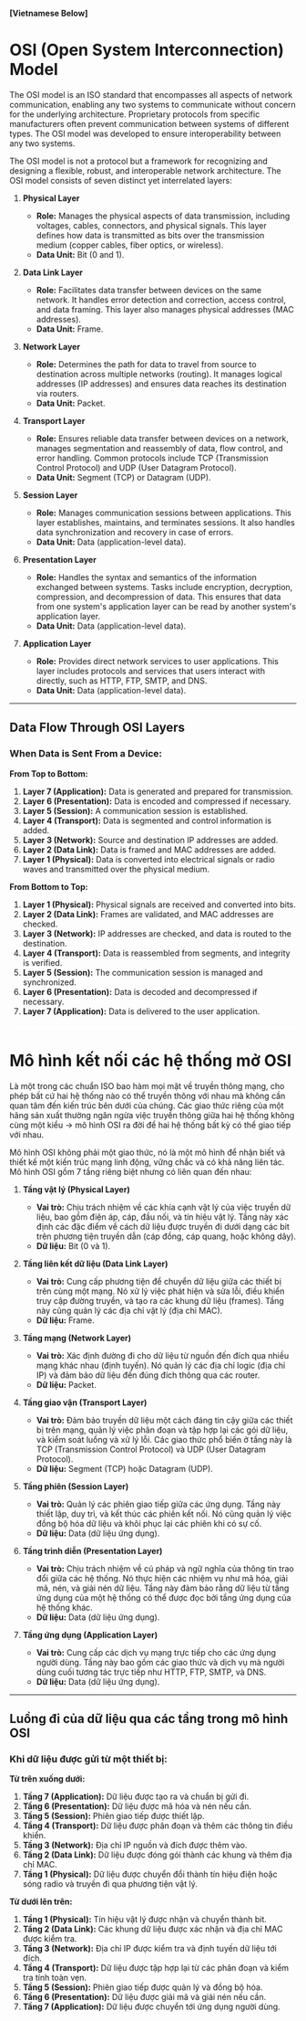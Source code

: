 **[Vietnamese Below]**

# OSI (Open System Interconnection) Model

The OSI model is an ISO standard that encompasses all aspects of network communication, enabling any two systems to communicate without concern for the underlying architecture. Proprietary protocols from specific manufacturers often prevent communication between systems of different types. The OSI model was developed to ensure interoperability between any two systems.

The OSI model is not a protocol but a framework for recognizing and designing a flexible, robust, and interoperable network architecture. The OSI model consists of seven distinct yet interrelated layers:

1. **Physical Layer**
   - **Role:** Manages the physical aspects of data transmission, including voltages, cables, connectors, and physical signals. This layer defines how data is transmitted as bits over the transmission medium (copper cables, fiber optics, or wireless).
   - **Data Unit:** Bit (0 and 1).

2. **Data Link Layer**
   - **Role:** Facilitates data transfer between devices on the same network. It handles error detection and correction, access control, and data framing. This layer also manages physical addresses (MAC addresses).
   - **Data Unit:** Frame.

3. **Network Layer**
   - **Role:** Determines the path for data to travel from source to destination across multiple networks (routing). It manages logical addresses (IP addresses) and ensures data reaches its destination via routers.
   - **Data Unit:** Packet.

4. **Transport Layer**
   - **Role:** Ensures reliable data transfer between devices on a network, manages segmentation and reassembly of data, flow control, and error handling. Common protocols include TCP (Transmission Control Protocol) and UDP (User Datagram Protocol).
   - **Data Unit:** Segment (TCP) or Datagram (UDP).

5. **Session Layer**
   - **Role:** Manages communication sessions between applications. This layer establishes, maintains, and terminates sessions. It also handles data synchronization and recovery in case of errors.
   - **Data Unit:** Data (application-level data).

6. **Presentation Layer**
   - **Role:** Handles the syntax and semantics of the information exchanged between systems. Tasks include encryption, decryption, compression, and decompression of data. This ensures that data from one system's application layer can be read by another system's application layer.
   - **Data Unit:** Data (application-level data).

7. **Application Layer**
   - **Role:** Provides direct network services to user applications. This layer includes protocols and services that users interact with directly, such as HTTP, FTP, SMTP, and DNS.
   - **Data Unit:** Data (application-level data).

---

## Data Flow Through OSI Layers

### When Data is Sent From a Device:

**From Top to Bottom:**
1. **Layer 7 (Application):** Data is generated and prepared for transmission.
2. **Layer 6 (Presentation):** Data is encoded and compressed if necessary.
3. **Layer 5 (Session):** A communication session is established.
4. **Layer 4 (Transport):** Data is segmented and control information is added.
5. **Layer 3 (Network):** Source and destination IP addresses are added.
6. **Layer 2 (Data Link):** Data is framed and MAC addresses are added.
7. **Layer 1 (Physical):** Data is converted into electrical signals or radio waves and transmitted over the physical medium.

**From Bottom to Top:**
1. **Layer 1 (Physical):** Physical signals are received and converted into bits.
2. **Layer 2 (Data Link):** Frames are validated, and MAC addresses are checked.
3. **Layer 3 (Network):** IP addresses are checked, and data is routed to the destination.
4. **Layer 4 (Transport):** Data is reassembled from segments, and integrity is verified.
5. **Layer 5 (Session):** The communication session is managed and synchronized.
6. **Layer 6 (Presentation):** Data is decoded and decompressed if necessary.
7. **Layer 7 (Application):** Data is delivered to the user application.

<div style="border-top: 2px solid white; margin: 20px 0;"></div>

# Mô hình kết nối các hệ thống mở OSI

Là một trong các chuẩn ISO bao hàm mọi mặt về truyền thông mạng, cho phép bất cứ hai hệ thống nào có thể truyền thông với nhau mà không cần quan tâm đến kiến trúc bên dưới của chúng. Các giao thức riêng của một hãng sản xuất thường ngăn ngừa việc truyền thông giữa hai hệ thống không cùng một kiểu -> mô hình OSI ra đời để hai hệ thống bất kỳ có thể giao tiếp với nhau.

Mô hình OSI không phải một giao thức, nó là một mô hình để nhận biết và thiết kế một kiến trúc mạng linh động, vững chắc và có khả năng liên tác. Mô hình OSI gồm 7 tầng riêng biệt nhưng có liên quan đến nhau:

1. **Tầng vật lý (Physical Layer)**
   - **Vai trò:** Chịu trách nhiệm về các khía cạnh vật lý của việc truyền dữ liệu, bao gồm điện áp, cáp, đầu nối, và tín hiệu vật lý. Tầng này xác định các đặc điểm về cách dữ liệu được truyền đi dưới dạng các bit trên phương tiện truyền dẫn (cáp đồng, cáp quang, hoặc không dây).
   - **Dữ liệu:** Bit (0 và 1).

2. **Tầng liên kết dữ liệu (Data Link Layer)**
   - **Vai trò:** Cung cấp phương tiện để chuyển dữ liệu giữa các thiết bị trên cùng một mạng. Nó xử lý việc phát hiện và sửa lỗi, điều khiển truy cập đường truyền, và tạo ra các khung dữ liệu (frames). Tầng này cũng quản lý các địa chỉ vật lý (địa chỉ MAC).
   - **Dữ liệu:** Frame.

3. **Tầng mạng (Network Layer)**
   - **Vai trò:** Xác định đường đi cho dữ liệu từ nguồn đến đích qua nhiều mạng khác nhau (định tuyến). Nó quản lý các địa chỉ logic (địa chỉ IP) và đảm bảo dữ liệu đến đúng đích thông qua các router.
   - **Dữ liệu:** Packet.

4. **Tầng giao vận (Transport Layer)**
   - **Vai trò:** Đảm bảo truyền dữ liệu một cách đáng tin cậy giữa các thiết bị trên mạng, quản lý việc phân đoạn và tập hợp lại các gói dữ liệu, và kiểm soát luồng và xử lý lỗi. Các giao thức phổ biến ở tầng này là TCP (Transmission Control Protocol) và UDP (User Datagram Protocol).
   - **Dữ liệu:** Segment (TCP) hoặc Datagram (UDP).

5. **Tầng phiên (Session Layer)**
   - **Vai trò:** Quản lý các phiên giao tiếp giữa các ứng dụng. Tầng này thiết lập, duy trì, và kết thúc các phiên kết nối. Nó cũng quản lý việc đồng bộ hóa dữ liệu và khôi phục lại các phiên khi có sự cố.
   - **Dữ liệu:** Data (dữ liệu ứng dụng).

6. **Tầng trình diễn (Presentation Layer)**
   - **Vai trò:** Chịu trách nhiệm về cú pháp và ngữ nghĩa của thông tin trao đổi giữa các hệ thống. Nó thực hiện các nhiệm vụ như mã hóa, giải mã, nén, và giải nén dữ liệu. Tầng này đảm bảo rằng dữ liệu từ tầng ứng dụng của một hệ thống có thể được đọc bởi tầng ứng dụng của hệ thống khác.
   - **Dữ liệu:** Data (dữ liệu ứng dụng).

7. **Tầng ứng dụng (Application Layer)**
   - **Vai trò:** Cung cấp các dịch vụ mạng trực tiếp cho các ứng dụng người dùng. Tầng này bao gồm các giao thức và dịch vụ mà người dùng cuối tương tác trực tiếp như HTTP, FTP, SMTP, và DNS.
   - **Dữ liệu:** Data (dữ liệu ứng dụng).

---

## Luồng đi của dữ liệu qua các tầng trong mô hình OSI

### Khi dữ liệu được gửi từ một thiết bị:

**Từ trên xuống dưới:**
1. **Tầng 7 (Application):** Dữ liệu được tạo ra và chuẩn bị gửi đi.
2. **Tầng 6 (Presentation):** Dữ liệu được mã hóa và nén nếu cần.
3. **Tầng 5 (Session):** Phiên giao tiếp được thiết lập.
4. **Tầng 4 (Transport):** Dữ liệu được phân đoạn và thêm các thông tin điều khiển.
5. **Tầng 3 (Network):** Địa chỉ IP nguồn và đích được thêm vào.
6. **Tầng 2 (Data Link):** Dữ liệu được đóng gói thành các khung và thêm địa chỉ MAC.
7. **Tầng 1 (Physical):** Dữ liệu được chuyển đổi thành tín hiệu điện hoặc sóng radio và truyền đi qua phương tiện vật lý.

**Từ dưới lên trên:**
1. **Tầng 1 (Physical):** Tín hiệu vật lý được nhận và chuyển thành bit.
2. **Tầng 2 (Data Link):** Các khung dữ liệu được xác nhận và địa chỉ MAC được kiểm tra.
3. **Tầng 3 (Network):** Địa chỉ IP được kiểm tra và định tuyến dữ liệu tới đích.
4. **Tầng 4 (Transport):** Dữ liệu được tập hợp lại từ các phân đoạn và kiểm tra tính toàn vẹn.
5. **Tầng 5 (Session):** Phiên giao tiếp được quản lý và đồng bộ hóa.
6. **Tầng 6 (Presentation):** Dữ liệu được giải mã và giải nén nếu cần.
7. **Tầng 7 (Application):** Dữ liệu được chuyển tới ứng dụng người dùng.
